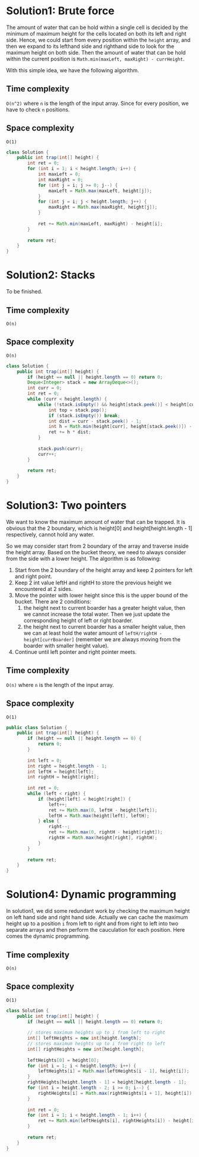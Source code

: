 # Solution1: Brute force

The amount of water that can be hold within a single cell is decided by the minimum of maximum height for the cells located on both its left and right side. Hence, we could start from every position within the `height` array, and then we expand to its lefthand side and righthand side to look for the maximum height on both side. Then the amount of water that can be hold within the current position is `Math.min(maxLeft, maxRight) - currHeight`.  

With this simple idea, we have the following algorithm.

## Time complexity

`O(n^2)` where `n` is the length of the input array. Since for every position, we have to check `n` positions. 

## Space complexity

`O(1)`

```java
class Solution {
    public int trap(int[] height) {
        int ret = 0;
        for (int i = 1; i < height.length; i++) {
            int maxLeft = 0;
            int maxRight = 0;
            for (int j = i; j >= 0; j--) {
                maxLeft = Math.max(maxLeft, height[j]);
            }
            for (int j = i; j < height.length; j++) {
                maxRight = Math.max(maxRight, height[j]);
            }
            
            ret += Math.min(maxLeft, maxRight) - height[i];
        }
        
        return ret;
    }
}
```

# Solution2: Stacks

To be finished.

## Time complexity

`O(n)`  

## Space complexity

`O(n)`  

```java
class Solution {
    public int trap(int[] height) {
        if (height == null || height.length == 0) return 0;
        Deque<Integer> stack = new ArrayDeque<>();
        int curr = 0;
        int ret = 0;
        while (curr < height.length) {
            while (!stack.isEmpty() && height[stack.peek()] < height[curr]) {
                int top = stack.pop();
                if (stack.isEmpty()) break;
                int dist = curr - stack.peek() - 1;
                int h = Math.min(height[curr], height[stack.peek()]) - height[top];
                ret += h * dist;
            }
            
            stack.push(curr);
            curr++;
        }
        
        return ret;
    }
}
```


# Solution3: Two pointers

We want to know the maximum amount of water that can be trapped. 
It is obvious that the 2 boundary, which is height[0] and height[height.length - 1] respectively, cannot hold any water.

So we may consider start from 2 boundary of the array and traverse inside the height array. 
Based on the bucket theory, we need to always consider from the side with a lower height. 
The algorithm is as following:  
1. Start from the 2 boundary of the height array and keep 2 pointers for left and right point.  
2. Keep 2 int value leftH and rightH to store the previous height we encountered at 2 sides.   
3. Move the pointer with lower height since this is the upper bound of the bucket. There are 2 conditions:  
    1.  the height next to current boarder has a greater height value, then we cannot increase the total water. Then we just update the corresponding height of left or right boarder.   
    2. the height next to current boarder has a smaller height value, then we can at least hold the water amount of `leftH/rightH - height[currBoarder]` (remember we are always moving from the boarder with smaller height value).  
4. Continue until left pointer and right pointer meets. 

## Time complexity

`O(n)` where `n` is the length of the input array.

## Space complexity

`O(1)`

```java
public class Solution {
    public int trap(int[] height) {
        if (height == null || height.length == 0) {
            return 0;
        }
        
        int left = 0;
        int right = height.length - 1;
        int leftH = height[left];
        int rightH = height[right];
        
        int ret = 0;
        while (left < right) {
            if (height[left] < height[right]) {
                left++;
                ret += Math.max(0, leftH - height[left]);
                leftH = Math.max(height[left], leftH);
            } else {
                right--;
                ret += Math.max(0, rightH - height[right]);
                rightH = Math.max(height[right], rightH);
            }
        }
        
        return ret;
    }
}
```

# Solution4: Dynamic programming

In solution1, we did some redundant work by checking the maximum height on left hand side and right hand side. Actually we can cache the maximum height up to a position `i` from left to right and from right to left into two separate arrays and then perform the cauculation for each position. Here comes the dynamic programming. 

## Time complexity

`O(n)`

## Space complexity

`O(1)`

```java
class Solution {
    public int trap(int[] height) {
        if (height == null || height.length == 0) return 0;
        
        // stores maximum heights up to i from left to right
        int[] leftHeights = new int[height.length];
        // stores maximum heights up to i from right to left
        int[] rightHeights = new int[height.length];
        
        leftHeights[0] = height[0];
        for (int i = 1; i < height.length; i++) {
            leftHeights[i] = Math.max(leftHeights[i - 1], height[i]);
        }
        rightHeights[height.length - 1] = height[height.length - 1];
        for (int i = height.length - 2; i >= 0; i--) {
            rightHeights[i] = Math.max(rightHeights[i + 1], height[i]);
        }
        
        int ret = 0;
        for (int i = 1; i < height.length - 1; i++) {
            ret += Math.min(leftHeights[i], rightHeights[i]) - height[i];
        }
        
        return ret;
    }
}
```
